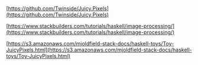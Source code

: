 [https://github.com/Twinside/Juicy.Pixels](https://github.com/Twinside/Juicy.Pixels)

[https://www.stackbuilders.com/tutorials/haskell/image-processing/](https://www.stackbuilders.com/tutorials/haskell/image-processing/)

[https://s3.amazonaws.com/mjoldfield-stack-docs/haskell-toys/Toy-JuicyPixels.html](https://s3.amazonaws.com/mjoldfield-stack-docs/haskell-toys/Toy-JuicyPixels.html)